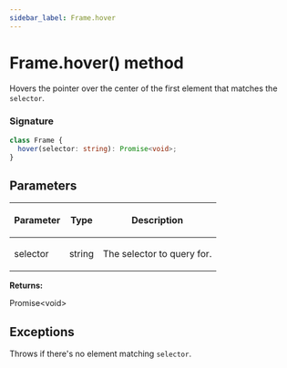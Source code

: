 ```yaml
---
sidebar_label: Frame.hover
---
```


# Frame.hover() method

Hovers the pointer over the center of the first element that matches the `selector`.

### Signature

```typescript
class Frame {
  hover(selector: string): Promise<void>;
}
```

## Parameters

<table><thead><tr><th>

Parameter

</th><th>

Type

</th><th>

Description

</th></tr></thead>
<tbody><tr><td>

selector

</td><td>

string

</td><td>

The selector to query for.

</td></tr>
</tbody></table>

**Returns:**

Promise&lt;void&gt;

## Exceptions

Throws if there's no element matching `selector`.

